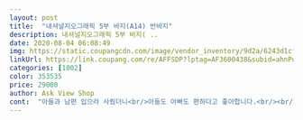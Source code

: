 ```yaml
---
layout: post 
title:  "내셔널지오그래픽 5부 바지(A14) 반바지" 
description: 내셔널지오그래픽 5부 바지( ..
date: 2020-08-04 06:08:49 
img: https://static.coupangcdn.com/image/vendor_inventory/9d2a/6243d1cf422c1a214a18b640818d08924158982d67e4a9f3d30a2e23307b.jpg 
linkUrl: https://link.coupang.com/re/AFFSDP?lptag=AF3600438&subid=ahnPublicAsk&pageKey=1626709323&itemId=2774933828&vendorItemId=71169785931&traceid=V0-113-e87534933ad47419 
categories: [1002] 
color: 353535 
price: 29000 
author: Ask View Shop 
cont:  "아들과 남편 입으라 사줬더니<br/>아들도 아빠도 편하다고 좋아합니다.<br/><br/>우리집 남자들 다 똑같은 옷으로 입힐려고 주문했어요.<br/><br/>재질도 시원하고 좋아요.<br/><br/>조금  얇은감 잇지만 길이  적당하고 좋아요.<br/> 키 크신분들은  길이가  짧을수  잇겟어요<br/>" 
---
```

